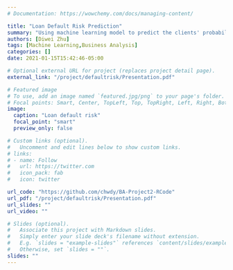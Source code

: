 ```yaml
---
# Documentation: https://wowchemy.com/docs/managing-content/

title: "Loan Default Risk Prediction"
summary: "Using machine learning model to predict the clients' probability of paying back the loan"
authors: [Diwei Zhu]
tags: [Machine Learning,Business Analysis]
categories: []
date: 2021-01-15T15:42:46-05:00

# Optional external URL for project (replaces project detail page).
external_link: "/project/defaultrisk/Presentation.pdf"

# Featured image
# To use, add an image named `featured.jpg/png` to your page's folder.
# Focal points: Smart, Center, TopLeft, Top, TopRight, Left, Right, BottomLeft, Bottom, BottomRight.
image:
  caption: "Loan default risk"
  focal_point: "smart"
  preview_only: false

# Custom links (optional).
#   Uncomment and edit lines below to show custom links.
# links:
# - name: Follow
#   url: https://twitter.com
#   icon_pack: fab
#   icon: twitter

url_code: "https://github.com/chwdy/BA-Project2-RCode"
url_pdf: "/project/defaultrisk/Presentation.pdf"
url_slides: ""
url_video: ""

# Slides (optional).
#   Associate this project with Markdown slides.
#   Simply enter your slide deck's filename without extension.
#   E.g. `slides = "example-slides"` references `content/slides/example-slides.md`.
#   Otherwise, set `slides = ""`.
slides: ""
---
```





